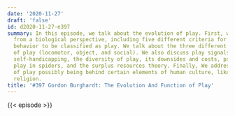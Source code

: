```yaml
---
date: '2020-11-27'
draft: 'false'
id: d2020-11-27-e397
summary: In this episode, we talk about the evolution of play. First, we define play
  from a biological perspective, including five different criteria for a particular
  behavior to be classified as play. We talk about the three different categories
  of play (locomotor, object, and social). We also discuss play signals, role reversals,
  self-handicapping, the diversity of play, its downsides and costs, pseudo-copulatory
  play in spiders, and the surplus resources theory. Finally, We address of question
  of play possibly being behind certain elements of human culture, like rituals and
  religion.
title: '#397 Gordon Burghardt: The Evolution And Function of Play'
---
```

{{< episode >}}
